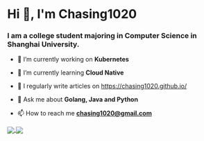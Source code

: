 <h1>Hi 👋, I'm Chasing1020</h1>

<h3>I am a college student majoring in Computer Science in Shanghai University.</h3>

- 🔭 I’m currently working on **Kubernetes**

- 🌱 I’m currently learning **Cloud Native**

- 📝 I regularly write articles on https://chasing1020.github.io/

- 💬 Ask me about **Golang, Java and Python**

- 📫 How to reach me **chasing1020@gmail.com**

<a href="https://github.com/anuraghazra/github-readme-stats">
  <img align="center" src="https://github-readme-stats.vercel.app/api/pin/?username=Chasing1020&repo=github-readme-stats" />
</a>
<a href="https://github.com/anuraghazra/convoychat">
  <img align="center" src="https://github-readme-stats.vercel.app/api/pin/?username=Chasing1020&repo=convoychat" />
</a>

